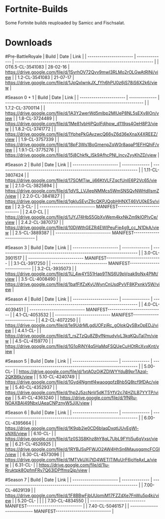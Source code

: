 # Fortnite-Builds
Some Fortnite builds reuploaded by Samicc and Fischsalat.

# Downloads

#Pre-BattleRoyale
| Build                   | Date           | Link                                                                   |
| ----------------------- | -------------- | ---------------------------------------------------------------------- |
| OT6.5-CL-3541083        |  28-02-16	   | https://drive.google.com/file/d/1SvrhOV72Qvv9mwI3RLMo2rOLGwAtRlNi/view |
| 1.2-CL-3541083          |  21-07-17      | https://drive.google.com/file/d/1JpQxlwnkJX_fYh6hPU0z6jS78iS6X2k6/view |

#Season 0 + 1
| Build                   | Date           | Link                                                                   |
| ----------------------- | -------------- | ---------------------------------------------------------------------- |
| 1.7.2-CL-3700114        |                | https://drive.google.com/file/d/1A3Y2werWd5mlbp2MlUeP8NL5sEXy8lOn/view |
| 1.8-CL-3724489          |                | https://drive.google.com/file/d/1Me81vbHjPQolFdjhpw_d119qs4OeH8P3/view |
| 1.8.2-CL-3741772        |                | https://drive.google.com/file/d/1YphePkGAvzwcQ66yZ6d36eXnaX4XREEZ/view |
| 1.9-CL-3757339          |                | https://drive.google.com/file/d/18pF3Ws1BoGmenpZqW0r8aqaP1EFHQhiF/view |
| 1.9.1-CL-3775276        |                | https://drive.google.com/file/d/15j8Chkfk_ISk9AfhcPNI_IncvZyyKhZD/view |

#Season 2
| Build                   | Date           | Link                                                                   |
| ----------------------- | -------------- | ---------------------------------------------------------------------- |
| 1.11-CL-3807424         |  		   | https://drive.google.com/file/d/17SOMTjw_jj66KtVLFZqcfUnIE6P2Vc65/view |
| 2.1.0-CL-3825894        |                | https://drive.google.com/file/d/1dVS_LVJIepNMMcs5WmSNSQvNWHdlIsmZ/view |
| 2.2.0-CL-3841827        |                | https://drive.google.com/file/d/1gkluSEyrZ9cQKPJQgbHHNXT46VU0kE5v/view |
| 2.3-CL-	          |                | 	---------------------------- MANIFEST----------------------------   |
| 2.4.0-CL	          |                | https://drive.google.com/file/d/1JYJ74HbS5GbXyWem4kxNkZm9klOPlvCe/view |
| 2.4.2-CL-3870737        |                | https://drive.google.com/file/d/10DjWthGEZR4EWlPeuFie4g9_cc_N1DkA/view |
| 2.5-CL-3889387          |                | 	---------------------------- MANIFEST----------------------------   |

#Season 3
| Build                   | Date           | Link                                                                   |
| ----------------------- | -------------- | ---------------------------------------------------------------------- |
| 3.0-CL-3901517          | 		   | 	---------------------------- MANIFEST----------------------------   |
| 3.1-CL-3917250          |                | 	---------------------------- MANIFEST----------------------------   |
| 3.2-CL-3935073          |                | https://drive.google.com/file/d/1U_4w4Y551Hap9TNS6U9pVpak9oNx4PMt/view |
| 3.5-CL-4008490          |                | https://drive.google.com/file/d/1bafFIfZxKyUWynCnUsdPvVF8KPxnkV5W/view |

#Season 4
| Build                   | Date           | Link                                                                   |
| ----------------------- | -------------- | ---------------------------------------------------------------------- |
| 4.0-CL-4039451          | 	           | 	---------------------------- MANIFEST----------------------------   |
| 4.1-CL-4053532          |                | 	---------------------------- MANIFEST----------------------------   |
| 4.2-CL-4072250          |                | https://drive.google.com/file/d/1e9UdrMLgdUOFzjRc_gOlokQySBxOpEDJ/view |
| 4.4.1-CL-	          |                | https://drive.google.com/file/d/1_rsZTzQu8ZByfNmudylyL3kqKQuTal7m/view |
| 4.5-CL-4159770          |                | https://drive.google.com/file/d/1G1oRjNY4q5HaMqFSQUeCuHOtRcXvxKnt/view |

#Season 5
| Build                   | Date           | Link                                                                   |
| ----------------------- | -------------- | ---------------------------------------------------------------------- |
| 5.00-CL-   	          | 	           | https://drive.google.com/file/d/1xtAOzOjKZDlWYYduB9prTAzql-2QKB6k/view |
| 5.10-CL-4240749         |                | https://drive.google.com/file/d/1Gyd4Ngmtf4waoqgpfzBhb5Q8tcf9fDAc/view |
| 5.40-CL-4352937         |                | https://drive.google.com/file/d/1hp2J5zcNnV5dKT5YfV2c74HZlLB7YYTP/view |
| 5.41-CL-4363240         |                | https://drive.google.com/file/d/1fNRu-NOAXBAI49NbxUAeaCNPznyW5JjX/view |

#Season 6
| Build                   | Date           | Link                                                                   |
| ----------------------- | -------------- | ---------------------------------------------------------------------- |
| 6.00-CL-4395664         | 	           | https://drive.google.com/file/d/1K9qb2je0CD6bIaqDxqtlJUvEgWl-sNX6/view |
| 6.10-CL-        	  |                | https://drive.google.com/file/d/1z0S3S8Khz8hY8qL7UbL9FYti5u6qVxsr/view |
| 6.21-CL-4526925         |                | https://drive.google.com/file/d/1RYBJSsPFWJO2AW4HhSn6MausgqmcFCGI/view |
| 6.30-CL-4573096         |                | https://drive.google.com/file/d/1MTVkUXi7tD4WETlTIMuUrF6ioYeAxI_a/view |
| 6.31-CL-         	  |                | https://drive.google.com/file/d/1lu-Rruktpk8OpfmFRv7Q63lDPffmsQip/view |

#Season 7
| Build                   | Date           | Link                                                                   |
| ----------------------- | -------------- | ---------------------------------------------------------------------- |
| 7.00-CL-4629139         | 	           | https://drive.google.com/file/d/1F8BBwFjbUUpmiM17FZZdXe7FnWu5p4ki/view |
| 5.20-CL-	          |                | 									    |
| 7.30-CL-4834550         |                | 	---------------------------- MANIFEST----------------------------   |
| 7.40-CL-5046157         |                |  	---------------------------- MANIFEST----------------------------   |
